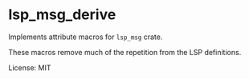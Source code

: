 # lsp_msg_derive

Implements attribute macros for `lsp_msg` crate.

These macros remove much of the repetition from the LSP definitions.

License: MIT
